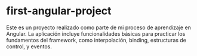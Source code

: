 # first-angular-project
Este es un proyecto realizado como parte de mi proceso de aprendizaje en Angular. La aplicación incluye funcionalidades básicas para practicar los fundamentos del framework, como interpolación, binding, estructuras de control, y eventos.

